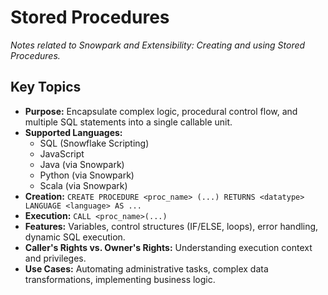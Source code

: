 # Stored Procedures

*Notes related to Snowpark and Extensibility: Creating and using Stored Procedures.*

## Key Topics
*   **Purpose:** Encapsulate complex logic, procedural control flow, and multiple SQL statements into a single callable unit.
*   **Supported Languages:**
    *   SQL (Snowflake Scripting)
    *   JavaScript
    *   Java (via Snowpark)
    *   Python (via Snowpark)
    *   Scala (via Snowpark)
*   **Creation:** `CREATE PROCEDURE <proc_name> (...) RETURNS <datatype> LANGUAGE <language> AS ...`
*   **Execution:** `CALL <proc_name>(...)`
*   **Features:** Variables, control structures (IF/ELSE, loops), error handling, dynamic SQL execution.
*   **Caller's Rights vs. Owner's Rights:** Understanding execution context and privileges.
*   **Use Cases:** Automating administrative tasks, complex data transformations, implementing business logic.